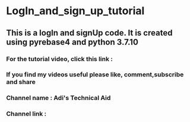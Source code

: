 # LogIn_and_sign_up_tutorial
## This is a logIn and signUp code. It is created using pyrebase4 and python 3.7.10
### For the tutorial video, click this link : 
### If you find my videos useful please like, comment,subscribe and share
### Channel name : Adi's Technical Aid
### Channel link : 
